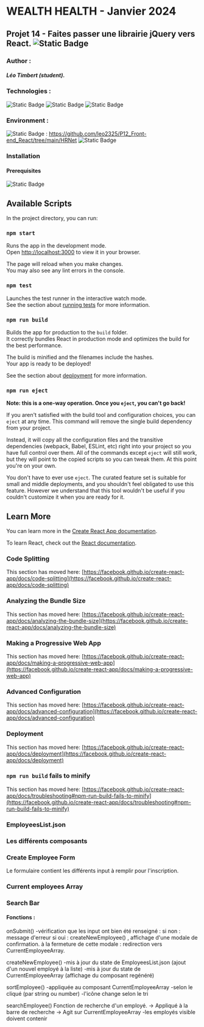 # WEALTH HEALTH - Janvier 2024
## Projet 14 - Faites passer une librairie jQuery vers React. ![Static Badge](https://img.shields.io/badge/Openclassrooms-8A2BE2)

### Author : 
##### Léo Timbert (student).

### Technologies :
![Static Badge](https://img.shields.io/badge/Made%20with-Javascript-green)
![Static Badge](https://img.shields.io/badge/react%2018.2.0-blue)
![Static Badge](https://img.shields.io/badge/redux%205.0.1-lightblue)

### Environment :
![Static Badge](https://img.shields.io/badge/Github-lightgrey) : https://github.com/leo2325/P12_Front-end_React/tree/main/HRNet
![Static Badge](https://img.shields.io/badge/recommended%20editor-VS%20Code-white)

### Installation
#### Prerequisites
![Static Badge](https://img.shields.io/badge/npm-v%209.5.0-white)


## Available Scripts

In the project directory, you can run:

### `npm start`

Runs the app in the development mode.\
Open [http://localhost:3000](http://localhost:3000) to view it in your browser.

The page will reload when you make changes.\
You may also see any lint errors in the console.

### `npm test`

Launches the test runner in the interactive watch mode.\
See the section about [running tests](https://facebook.github.io/create-react-app/docs/running-tests) for more information.

### `npm run build`

Builds the app for production to the `build` folder.\
It correctly bundles React in production mode and optimizes the build for the best performance.

The build is minified and the filenames include the hashes.\
Your app is ready to be deployed!

See the section about [deployment](https://facebook.github.io/create-react-app/docs/deployment) for more information.

### `npm run eject`

**Note: this is a one-way operation. Once you `eject`, you can't go back!**

If you aren't satisfied with the build tool and configuration choices, you can `eject` at any time. This command will remove the single build dependency from your project.

Instead, it will copy all the configuration files and the transitive dependencies (webpack, Babel, ESLint, etc) right into your project so you have full control over them. All of the commands except `eject` will still work, but they will point to the copied scripts so you can tweak them. At this point you're on your own.

You don't have to ever use `eject`. The curated feature set is suitable for small and middle deployments, and you shouldn't feel obligated to use this feature. However we understand that this tool wouldn't be useful if you couldn't customize it when you are ready for it.

## Learn More

You can learn more in the [Create React App documentation](https://facebook.github.io/create-react-app/docs/getting-started).

To learn React, check out the [React documentation](https://reactjs.org/).

### Code Splitting

This section has moved here: [https://facebook.github.io/create-react-app/docs/code-splitting](https://facebook.github.io/create-react-app/docs/code-splitting)

### Analyzing the Bundle Size

This section has moved here: [https://facebook.github.io/create-react-app/docs/analyzing-the-bundle-size](https://facebook.github.io/create-react-app/docs/analyzing-the-bundle-size)

### Making a Progressive Web App

This section has moved here: [https://facebook.github.io/create-react-app/docs/making-a-progressive-web-app](https://facebook.github.io/create-react-app/docs/making-a-progressive-web-app)

### Advanced Configuration

This section has moved here: [https://facebook.github.io/create-react-app/docs/advanced-configuration](https://facebook.github.io/create-react-app/docs/advanced-configuration)

### Deployment

This section has moved here: [https://facebook.github.io/create-react-app/docs/deployment](https://facebook.github.io/create-react-app/docs/deployment)

### `npm run build` fails to minify

This section has moved here: [https://facebook.github.io/create-react-app/docs/troubleshooting#npm-run-build-fails-to-minify](https://facebook.github.io/create-react-app/docs/troubleshooting#npm-run-build-fails-to-minify)




















### EmployeesList.json

### Les différents composants

### Create Employee Form

Le formulaire contient les différents input à remplir pour l'inscription.

### Current employees Array

### Search Bar


#### Fonctions : 

onSubmit()
    -vérification que les input ont bien été renseigné : 
        si non : message d'erreur
        si oui : createNewEmployee() , affichage d'une modale de confirmation.
            à la fermeture de cette modale : redirection vers CurrentEmployeeArray.

createNewEmployee()
    -mis à jour du state de EmployeesList.json (ajout d'un nouvel employé à la liste)
    -mis à jour du state de CurrentEmployeeArray (affichage du composant regénéré)


sortEmployee() 
    -appliquée au composant CurrentEmployeeArray <th>
        -selon le <th> cliqué (par string ou number)
        -l'icône change selon le tri

searchEmployee()
    Fonction de recherche d'un employé.
    -> Appliqué à la barre de recherche
    -> Agit sur CurrentEmployeeArray
        -les employés visible doivent contenir 
